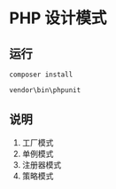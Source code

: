 # PHP 设计模式 #

## 运行
```shell
composer install

vendor\bin\phpunit
```

## 说明
1. 工厂模式
2. 单例模式
3. 注册器模式
4. 策略模式
